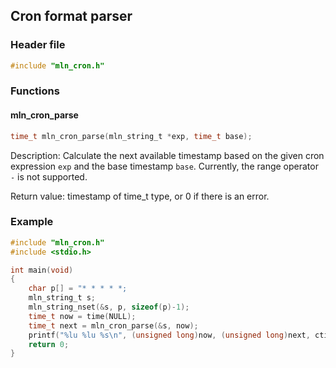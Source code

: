 ## Cron format parser



### Header file

```c
#include "mln_cron.h"
```



### Functions

#### mln_cron_parse

```c
time_t mln_cron_parse(mln_string_t *exp, time_t base);
```

Description: Calculate the next available timestamp based on the given cron expression `exp` and the base timestamp `base`. Currently, the range operator `-` is not supported.

Return value: timestamp of time_t type, or 0 if there is an error.



### Example

```c
#include "mln_cron.h"
#include <stdio.h>

int main(void)
{
    char p[] = "* * * * *;
    mln_string_t s;
    mln_string_nset(&s, p, sizeof(p)-1);
    time_t now = time(NULL);
    time_t next = mln_cron_parse(&s, now);
    printf("%lu %lu %s\n", (unsigned long)now, (unsigned long)next, ctime(&next));
    return 0;
}
```

